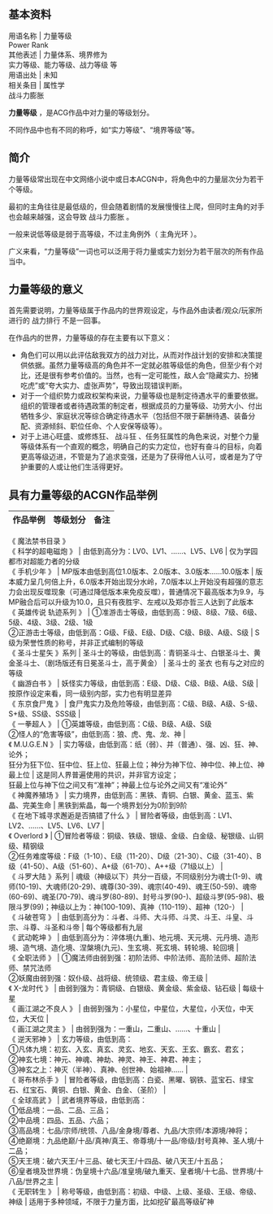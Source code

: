**基本资料**  
---  
用语名称  |  力量等级   
Power Rank  
其他表述  |  力量体系、境界修为   
实力等级、能力等级、战力等级 等  
用语出处  |  未知   
相关条目  |  属性学    
战斗力膨胀  
  
**力量等级** ，是ACG作品中对力量的等级划分。

不同作品中也有不同的称呼，如“实力等级”、“境界等级”等。

##  简介

力量等级常出现在中文网络小说中或日本ACGN中，将角色中的力量层次分为若干个等级。

最初的主角往往是最低级的，但会随着剧情的发展慢慢往上爬，但同时主角的对手也会越来越强，这会导致  战斗力膨胀  。

一般来说低等级是弱于高等级，不过主角例外（  主角光环  ）。

广义来看，“力量等级”一词也可以泛用于将力量或实力划分为若干层次的所有作品当中。

##  力量等级的意义

首先需要说明，力量等级属于作品内的世界观设定，与作品外由读者/观众/玩家所进行的  战力排行  不是一回事。

在作品内的世界，力量等级的存在主要有以下意义：

  * 角色们可以用以此评估敌我双方的战力对比，从而对作战计划的安排和决策提供依据。虽然力量等级高的角色并不一定就必胜等级低的角色，但至少有个对比，还是很有参考价值的。当然，也有一定可能性，敌人会“隐藏实力、扮猪吃虎”或“夸大实力、虚张声势”，导致出现错误判断。 
  * 对于一个组织势力或政权架构来说，力量等级也是制定待遇水平的重要依据。组织的管理者或者待遇政策的制定者，根据成员的力量等级、功劳大小、付出牺牲多少、家庭状况等综合确定待遇水平（包括但不限于薪酬待遇、装备分配、资源倾斜、职位任命、个人安保等级等）。 
  * 对于上进心旺盛、或修炼狂、  战斗狂  、任务狂属性的角色来说，对整个力量等级体系有一个直观的概念，明确自己的实力定位，也好有奋斗的目标，向着更高等级迈进，不管是为了追求变强，还是为了获得他人认可，或者是为了守护重要的人或让他们生活得更好。 

##  具有力量等级的ACGN作品举例

作品举例  |  等级划分  |  备注   
---|---|---  
《  魔法禁书目录  》  
《  科学的超电磁炮  》  |  由低到高分为：LV0、LV1、……、LV5、LV6  |  仅为学园都市对超能力者的分级   
《  手机少年  》  |  MP版本由低到高位1.0版本、2.0版本、3.0版本……10.0版本  |  版本威力呈几何倍上升，6.0版本开始出现分水岭，7.0版本以上开始没有超强的意志力会出现反噬现象（可通过降低版本来免疫反噬），普通情况下最高版本为9.9，与MP融合后可以升级为10.0，且只有夜胜宇、左戒以及郑亦哲三人达到了此版本   
《  英雄传说 轨迹系列  》  |  ①准游击士等级，由低到高：9级、8级、7级、6级、5级、4级、3级、2级、1级   
②正游击士等级，由低到高：G级、F级、E级、D级、C级、B级、A级、S级  |  S级为荣誉性质的称号，并非正式编制的等级   
《  圣斗士星矢  》系列  |  圣斗士的等级，由低到高：青铜圣斗士、白银圣斗士、黄金圣斗士、（剧场版还有日冕圣斗士，高于黄金）  |  圣斗士的  圣衣  也有与之对应的等级   
《  幽游白书  》  |  妖怪实力等级，由低到高：E级、D级、C级、B级、A级、S级  |  按原作设定来看，同一级别内部，实力也有明显差异   
《  东京食尸鬼  》  |  食尸鬼实力及危险等级，由低到高：C级、B级、A级、S-级、S+级、SS级、SSS级  |   
《  一拳超人  》  |  ①英雄等级，由低到高：C级、B级、A级、S级   
②怪人的“危害等级”，由低到高：狼、虎、鬼、龙、神  |   
《  M.U.G.E.N  》  |  实力等级，由低到高：纸（弱）、并（普通）、强、凶、狂、神、论外；   
狂分为狂下位、狂中位、狂上位、狂最上位；神分为神下位、神中位、神上位、神最上位  |  这是同人界普遍使用的共识，并非官方设定；   
狂最上位与神下位之间又有“准神”；神最上位与论外之间又有“准论外”  
《  神魔养殖场  》  |  实力境界，由低到高：黑铁、青铜、白银、黄金、蓝玉、紫晶、完美生命  |  黑铁到紫晶，每一个境界划分为0阶到9阶   
《  在地下城寻求邂逅是否搞错了什么  》  |  冒险者等级，由低到高：LV1、LV2、……、LV5、LV6、LV7  |   
《  Overlord  》  |  ①冒险者等级：铜级、铁级、银级、金级、白金级、秘银级、山铜级、精钢级   
②任务难度等级：F级（1-10）、E级（11-20）、D级（21-30）、C级（31-40）、B级（41-50）、A级（51-60）、A+级（61-70）、A++级（71级以上）  |   
《  斗罗大陆  》系列  |  魂级（神级以下）共分一百级，不同级别分为魂士(1-9)、魂师(10-19)、大魂师(20-29)、魂尊(30-39)、魂宗(40-49)、魂王(50-59)、魂帝(60-69)、魂圣(70-79)、魂斗罗(80-89)、封号斗罗(90-)、超级斗罗(95-98)、极限斗罗(99)；神级以上为：神(100-109)、真神（110-119）、超神（120-）  |   
《  斗破苍穹  》  |  由低到高分为：斗者、斗师、大斗师、斗灵、斗王、斗皇、斗宗、斗尊、斗圣和斗帝  |  每个等级都有九层   
《  武动乾坤  》  |  由低到高分为：淬体境(九重)、地元境、天元境、元丹境、造形境、造气境、造化境、涅槃境(九元)、生玄境、死玄境、转轮境、轮回境  |   
《  全职法师  》  |  ①魔法师由弱到强：初阶法师、中阶法师、高阶法师、超阶法师、禁咒法师   
②妖魔由弱到强：奴仆级、战将级、统领级、君主级、帝王级  |   
《  X-龙时代  》  |  由弱到强为：青铜级、白银级、黄金级、紫金级、钻石级  |  每级十星   
《  画江湖之不良人  》  |  由弱到强为：小星位，中星位，大星位，小天位，中天位，大天位  |   
《  画江湖之灵主  》  |  由弱到强为：一重山，二重山、……、十重山  |   
《  逆天邪神  》  |  玄力等级，由低到高：   
①凡体九境：初玄、入玄、真玄、灵玄、地玄、天玄、王玄、霸玄、君玄；  
②神玄七境：神元、神魂、神劫、神灵、神王、神君、神主；  
③神玄之上：神灭（半神）、真神、创世神、始祖神……  |   
《  哥布林杀手  》  |  冒险者等级，由低到高：白瓷、黑曜、钢铁、蓝宝石、绿宝石、红宝石、黄铜、白银、黄金、白金、（圣阶）  |   
《  全球高武  》  |  武者境界等级，由低到高：   
①低品境：一品、二品、三品；  
②中品境：四品、五品、六品；  
③高品境：七品/宗师/统领、八品/金身境/尊者、九品/大宗师/本源境/神将；  
④绝巅境：九品绝巅/十品/真神/真王、帝尊境/十一品/帝级/封号真神、圣人境/十二品；  
⑤天王境：破六天王/十三品、破七天王/十四品、破八天王/十五品；  
⑥皇者境及世界境：伪皇境十六品/准皇境/破九重天、皇者境/十七品、世界境/十八品/世界之主  |   
《  无职转生  》  |  称号等级，由低到高：初级、中级、上级、圣级、王级、帝级、神级  |  适用于多种领域，不限于力量方面，比如挖矿最高等级矿神   
  
  

